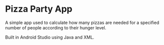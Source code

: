 <h1>Pizza Party App</h1>

A simple app used to calculate how many pizzas are needed for a specified number of people according to their hunger level.

Built in Android Studio using Java and XML.
